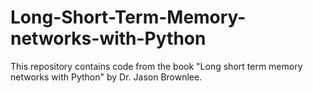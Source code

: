 # Long-Short-Term-Memory-networks-with-Python

This repository contains code from the book "Long short term memory networks with Python" by Dr. Jason Brownlee.
